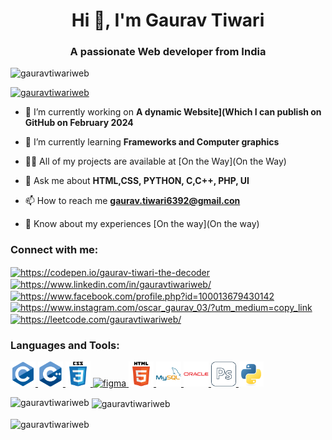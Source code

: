 <h1 align="center">Hi 👋, I'm Gaurav Tiwari</h1>
<h3 align="center">A passionate Web developer from India</h3>

<p align="left"> <img src="https://komarev.com/ghpvc/?username=gauravtiwariweb&label=Profile%20views&color=0e75b6&style=flat" alt="gauravtiwariweb" /> </p>

<p align="left"> <a href="https://github.com/ryo-ma/github-profile-trophy"><img src="https://github-profile-trophy.vercel.app/?username=gauravtiwariweb" alt="gauravtiwariweb" /></a> </p>

- 🔭 I’m currently working on **A dynamic Website](Which I can publish on GitHub on February 2024**

- 🌱 I’m currently learning **Frameworks and Computer graphics**

- 👨‍💻 All of my projects are available at [On the Way](On the Way)

- 💬 Ask me about **HTML,CSS, PYTHON, C,C++, PHP, UI**

- 📫 How to reach me **gaurav.tiwari6392@gmail.con**

- 📄 Know about my experiences [On the way](On the way)

<h3 align="left">Connect with me:</h3>
<p align="left">
<a href="https://codepen.io/https://codepen.io/gaurav-tiwari-the-decoder" target="blank"><img align="center" src="https://raw.githubusercontent.com/rahuldkjain/github-profile-readme-generator/master/src/images/icons/Social/codepen.svg" alt="https://codepen.io/gaurav-tiwari-the-decoder" height="30" width="40" /></a>
<a href="https://linkedin.com/in/https://www.linkedin.com/in/gauravtiwariweb/" target="blank"><img align="center" src="https://raw.githubusercontent.com/rahuldkjain/github-profile-readme-generator/master/src/images/icons/Social/linked-in-alt.svg" alt="https://www.linkedin.com/in/gauravtiwariweb/" height="30" width="40" /></a>
<a href="https://fb.com/https://www.facebook.com/profile.php?id=100013679430142" target="blank"><img align="center" src="https://raw.githubusercontent.com/rahuldkjain/github-profile-readme-generator/master/src/images/icons/Social/facebook.svg" alt="https://www.facebook.com/profile.php?id=100013679430142" height="30" width="40" /></a>
<a href="https://instagram.com/https://www.instagram.com/oscar_gaurav_03/?utm_medium=copy_link" target="blank"><img align="center" src="https://raw.githubusercontent.com/rahuldkjain/github-profile-readme-generator/master/src/images/icons/Social/instagram.svg" alt="https://www.instagram.com/oscar_gaurav_03/?utm_medium=copy_link" height="30" width="40" /></a>
<a href="https://www.leetcode.com/https://leetcode.com/gauravtiwariweb/" target="blank"><img align="center" src="https://raw.githubusercontent.com/rahuldkjain/github-profile-readme-generator/master/src/images/icons/Social/leet-code.svg" alt="https://leetcode.com/gauravtiwariweb/" height="30" width="40" /></a>
</p>

<h3 align="left">Languages and Tools:</h3>
<p align="left"> <a href="https://www.cprogramming.com/" target="_blank" rel="noreferrer"> <img src="https://raw.githubusercontent.com/devicons/devicon/master/icons/c/c-original.svg" alt="c" width="40" height="40"/> </a> <a href="https://www.w3schools.com/cpp/" target="_blank" rel="noreferrer"> <img src="https://raw.githubusercontent.com/devicons/devicon/master/icons/cplusplus/cplusplus-original.svg" alt="cplusplus" width="40" height="40"/> </a> <a href="https://www.w3schools.com/css/" target="_blank" rel="noreferrer"> <img src="https://raw.githubusercontent.com/devicons/devicon/master/icons/css3/css3-original-wordmark.svg" alt="css3" width="40" height="40"/> </a> <a href="https://www.figma.com/" target="_blank" rel="noreferrer"> <img src="https://www.vectorlogo.zone/logos/figma/figma-icon.svg" alt="figma" width="40" height="40"/> </a> <a href="https://www.w3.org/html/" target="_blank" rel="noreferrer"> <img src="https://raw.githubusercontent.com/devicons/devicon/master/icons/html5/html5-original-wordmark.svg" alt="html5" width="40" height="40"/> </a> <a href="https://www.mysql.com/" target="_blank" rel="noreferrer"> <img src="https://raw.githubusercontent.com/devicons/devicon/master/icons/mysql/mysql-original-wordmark.svg" alt="mysql" width="40" height="40"/> </a> <a href="https://www.oracle.com/" target="_blank" rel="noreferrer"> <img src="https://raw.githubusercontent.com/devicons/devicon/master/icons/oracle/oracle-original.svg" alt="oracle" width="40" height="40"/> </a> <a href="https://www.photoshop.com/en" target="_blank" rel="noreferrer"> <img src="https://raw.githubusercontent.com/devicons/devicon/master/icons/photoshop/photoshop-line.svg" alt="photoshop" width="40" height="40"/> </a> <a href="https://www.python.org" target="_blank" rel="noreferrer"> <img src="https://raw.githubusercontent.com/devicons/devicon/master/icons/python/python-original.svg" alt="python" width="40" height="40"/> </a> </p>

<p><img align="left" src="https://github-readme-stats.vercel.app/api/top-langs?username=gauravtiwariweb&show_icons=true&locale=en&layout=compact" alt="gauravtiwariweb" /></p>

<p>&nbsp;<img align="center" src="https://github-readme-stats.vercel.app/api?username=gauravtiwariweb&show_icons=true&locale=en" alt="gauravtiwariweb" /></p>

<p><img align="center" src="https://github-readme-streak-stats.herokuapp.com/?user=gauravtiwariweb&" alt="gauravtiwariweb" /></p>
